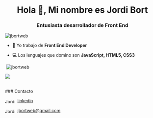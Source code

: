 <h1 align="center">Hola 👋, Mi nombre es Jordi Bort</h1>
<h3 align="center">Entusiasta desarrollador de Front End</h3>
<p align="left"> <img src="https://komarev.com/ghpvc/?username=jbortweb" alt="jbortweb" /> </p>

- 👷 Yo trabajo de **Front End Developer**

- 💻 Los lenguajes que domino son **JavaScript, HTML5, CSS3**

<p>
  &nbsp;<img align="center" src="https://github-readme-stats.vercel.app/api?username=jbortweb&show_icons=true&theme=radical)" alt="jbortweb" />
</p>

<p align="left">
&nbsp;<img align="left" src="https://github-readme-stats.vercel.app/api/top-langs/?username=jbortweb&layout=compact"/>
</p>
<br>
### Contacto

<a href="https://www.linkedin.com/in/jordi-bort/" target="blank"><img align="center" src="https://cdn.jsdelivr.net/npm/simple-icons@3.0.1/icons/linkedin.svg" alt="Jordi Bort" height="15" width="40" />linkedin</a>

<a href="mailto:csalvadordiaz689@gmail.com " target="blank"><img align="center" src="https://cdn.jsdelivr.net/npm/simple-icons@3.0.1/icons/gmail.svg" alt="Jordi Bort" height="15" width="40" />jbortweb@gmail.com</a>
